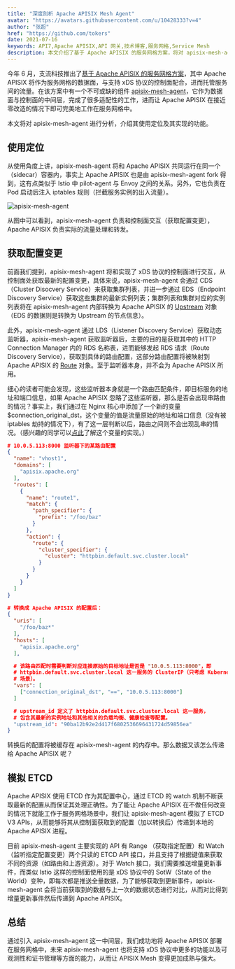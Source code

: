 ```yaml
---
title: "深度剖析 Apache APISIX Mesh Agent"
avatar: "https://avatars.githubusercontent.com/u/10428333?v=4"
author: "张超"
href: "https://github.com/tokers"
date: 2021-07-16
keywords: API7,Apache APISIX,API 网关,技术博客,服务网格,Service Mesh
description: 本文介绍了基于 Apache APISIX 的服务网格方案，将对 apisix-mesh-agent 进行分析，介绍其使用定位及其实现的功能
---
```


今年 6 月，支流科技推出了[基于 Apache APISIX 的服务网格方案](https://www.apiseven.com/zh/blog/apisix-mesh-agent-release)，其中 Apache APISIX 将作为服务网格的数据面，与支持 xDS 协议的控制面配合，进而托管服务间的流量。在该方案中有一个不可或缺的组件 [apisix-mesh-agent](https://github.com/api7/apisix-mesh-agent)，它作为数据面与控制面的中间层，完成了很多适配性的工作，进而让 Apache APISIX 在接近零改造的情况下即可完美地工作在服务网格中。

本文将对 apisix-mesh-agent 进行分析，介绍其使用定位及其实现的功能。

## 使用定位

从使用角度上讲，apisix-mesh-agent 将和 Apache APISIX 共同运行在同一个（sidecar）容器内，事实上 Apache APISIX 也是由 apisix-mesh-agent fork 得到，这有点类似于 Istio 中 pilot-agent 与 Envoy 之间的关系。另外，它也负责在 Pod 启动后注入 iptables 规则（拦截服务实例的出入流量）。

![apisix-mesh-agent](https://static.apiseven.com/202108/1630639686171-133e72d8-fcd1-4436-9be5-bc1d9b6ebb32.png)


从图中可以看到，apisix-mesh-agent 负责和控制面交互（获取配置变更），Apache APISIX 负责实际的流量处理和转发。

## 获取配置变更

前面我们提到，apisix-mesh-agent 将和实现了 xDS 协议的控制面进行交互，从控制面处获取最新的配置变更，具体来说，apisix-mesh-agent 会通过 CDS （Cluster Disocvery Service）来获取集群列表，并进一步通过 EDS（Endpoint Discovery Service）获取这些集群的最新实例列表；集群列表和集群对应的实例列表将在 apisix-mesh-agent 内部转换为 Apache APISIX 的 [Upstream](https://apisix.apache.org/docs/apisix/architecture-design/upstream/) 对象（EDS 的数据则是转换为 Upstream 的节点信息）。

此外，apisix-mesh-agent 通过 LDS（Listener Discovery Service）获取动态监听器，apisix-mesh-agent 获取监听器后，主要的目的是获取其中的 HTTP Connection Manager 内的 RDS 名称表，进而能够发起 RDS 请求（Route Discovery Service），获取到具体的路由配置，这部分路由配置将被映射到 Apache APISIX 的 [Route](https://apisix.apache.org/docs/apisix/architecture-design/route/) 对象。至于监听器本身，并不会为 Apache APISIX 所用。

细心的读者可能会发现，这些监听器本身就是一个路由匹配条件，即目标服务的地址和端口信息，如果 Apache APISIX 忽略了这些监听器，那么是否会出现串路由的情况？事实上，我们通过在 Nginx 核心中添加了一个新的变量 $connection_original_dst，这个变量的值是流量原始的地址和端口信息（没有被 iptables 劫持的情况下），有了这一层判断以后，路由之间则不会出现乱串的情况。（感兴趣的同学可以[点此](https://github.com/api7/apisix-mesh-agent/blob/main/nginx/patches/nginx-1.19.3-connection-original-dst.patch)了解这个变量的实现。）

```json
# 10.0.5.113:8000 监听器下的某路由配置
{
  "name": "vhost1",
  "domains": [
    "apisix.apache.org"
  ],
  "routes": [
    {
      "name": "route1",
      "match": {
        "path_specifier": {
          "prefix": "/foo/baz"
        }
      },
      "action": {
        "route": {
          "cluster_specifier": {
            "cluster": "httpbin.default.svc.cluster.local"
          }
        }
      }
    }
  ]
}

# 转换成 Apache APISIX 的配置后：
{
  "uris": [
    "/foo/baz*"
  ],
  "hosts": [
    "apisix.apache.org"
  ],

  # 该路由匹配时需要判断对应连接原始的目标地址是否是 "10.0.5.113:8000"，即
  # httpbin.default.svc.cluster.local 这一服务的 ClusterIP（只考虑 Kubernetes
  # 场景）。
  "vars": [
    ["connection_original_dst", "==", "10.0.5.113:8000"]
  ]

  # upstream_id 定义了 httpbin.default.svc.cluster.local 这一服务，
  # 包含其最新的实例地址和其他相关的负载均衡、健康检查等配置。
  "upstream_id": "90ba12b92e2d417f6802536696431724d59856ea"
}
```
转换后的配置将被缓存在 apisix-mesh-agent 的内存中。那么数据又该怎么传递给 Apache APISIX 呢？

## 模拟 ETCD

Apache APISIX 使用 ETCD 作为其配置中心，通过 ETCD 的 watch 机制不断获取最新的配置从而保证其处理正确性。为了能让 Apache APISIX 在不做任何改变的情况下就能工作于服务网格场景中，我们让 apisix-mesh-agent 模拟了 ETCD V3 APIs，从而能够将其从控制面获取到的配置（加以转换后）传递到本地的 Apache APISIX 进程。

目前 apisix-mesh-agent 主要实现的 API 有 Range （获取指定配置）和 Watch （监听指定配置变更）两个只读的 ETCD API 接口，并且支持了根据键值来获取不同的资源（如路由和上游资源）。对于 Watch 接口，我们需要推送增量更新事件，而类似 Istio 这样的控制面使用的是 xDS 协议中的 SotW（State of the World）变种，即每次都是推送全量数据，为了能够获取到更新事件，apisix-mesh-agent 会将当前获取到的数据与上一次的数据状态进行对比，从而对比得到增量更新事件然后传递到 Apache APISIX。

## 总结

通过引入 apisix-mesh-agent 这一中间层，我们成功地将 Apache APISIX 部署在服务网格中，未来 apisix-mesh-agent 也将支持 xDS 协议中更多的功能以及可观测性和证书管理等方面的能力，从而让 APISIX Mesh 变得更加成熟与强大。